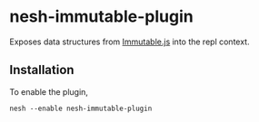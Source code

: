 # nesh-immutable-plugin

Exposes data structures from [Immutable.js](https://facebook.github.io/immutable-js/) into the repl context.

## Installation

To enable the plugin,

```
nesh --enable nesh-immutable-plugin
```
